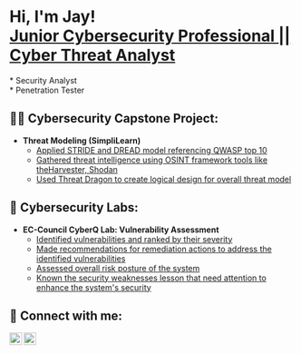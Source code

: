 <h1>Hi, I'm Jay! <br/><a href="https://www.linkedin.com/in/jayshrestha55/">Junior Cybersecurity Professional || Cyber Threat Analyst</a></h1>
  * Security Analyst <br/>
  * Penetration Tester 

<h2>👨‍💻 Cybersecurity Capstone Project:</h2>

- <b>Threat Modeling (SimpliLearn)</b>
  - [Applied STRIDE and DREAD model referencing QWASP top 10](https://github.com/Joatjay/)
  - [Gathered threat intelligence using OSINT framework tools like theHarvester, Shodan](https://github.com/Joatjay/)
  - [Used Threat Dragon to create logical design for overall threat model](https://github.com/Joatjay/)
<h2>🧪 Cybersecurity Labs:</h2>

- <b>EC-Council CyberQ Lab: Vulnerability Assessment</b>
  - [Identified vulnerabilities and ranked by their severity](https://github.com/Joatjay)
  - [Made recommendations for remediation actions to address the identified vulnerabilities](https://github.com/Joatjay)
  - [Assessed overall risk posture of the system](https://github.com/Joatjay)
  - [Known the security weaknesses lesson that need attention to enhance the system's security](https://github.com/Joatjay)

<h2> 🤳 Connect with me:</h2>

[<img align="left" alt="JayShrestha | Twitter" width="22px" src="https://cdn.jsdelivr.net/npm/simple-icons@v3/icons/twitter.svg" />][twitter]
[<img align="left" alt="JayShrestha | LinkedIn" width="22px" src="https://cdn.jsdelivr.net/npm/simple-icons@v3/icons/linkedin.svg" />][linkedin]


[twitter]: https://twitter.com/jayson081
[linkedin]: https://linkedin.com/in/jayshrestha55

<!--
**Joatjay/Joatjay** is a ✨ _special_ ✨ repository because its `README.md` (this file) appears on your GitHub profile.

Here are some ideas to get you started:

- 🔭 I’m currently working on ...
- 🌱 I’m currently learning ...
- 👯 I’m looking to collaborate on ...
- 🤔 I’m looking for help with ...
- 💬 Ask me about ...
- 📫 How to reach me: ...
- 😄 Pronouns: ...
- ⚡ Fun fact: ...
-->
